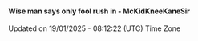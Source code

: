 #### Wise man says only fool rush in - McKidKneeKaneSir
Updated on 19/01/2025 - 08:12:22 (UTC) Time Zone
